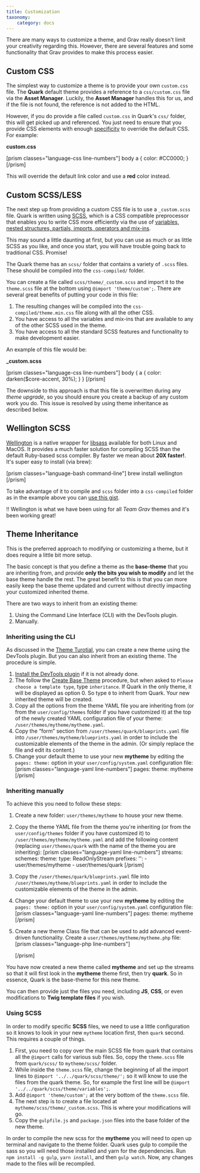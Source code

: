 ```yaml
---
title: Customization
taxonomy:
    category: docs
---
```


There are many ways to customize a theme, and Grav really doesn't limit your creativity regarding this. However, there are several features and some functionality that Grav provides to make this process easier.

## Custom CSS

The simplest way to customize a theme is to provide your own `custom.css` file. The **Quark** default theme provides a reference to a `css/custom.css` file via the **Asset Manager**. Luckily, the **Asset Manager** handles this for us, and if the file is not found, the reference is not added to the HTML.

However, if you do provide a file called `custom.css` in Quark's `css/` folder, this will get picked up and referenced. You just need to ensure that you provide CSS elements with enough [specificity](http://www.smashingmagazine.com/2007/07/27/css-specificity-things-you-should-know/) to override the default CSS. For example:

**custom.css**

[prism classes="language-css line-numbers"]
body a {
    color: #CC0000;
}
[/prism]

This will override the default link color and use a **red** color instead.

## Custom SCSS/LESS

The next step up from providing a custom CSS file is to use a `_custom.scss` file. Quark is written using [SCSS](http://sass-lang.com/), which is a CSS compatible preprocessor that enables you to write CSS more efficiently via the use of [variables, nested structures, partials, imports, operators and mix-ins](http://sass-lang.com/guide).

This may sound a little daunting at first, but you can use as much or as little SCSS as you like, and once you start, you will have trouble going back to traditional CSS. Promise!

The Quark theme has an `scss/` folder that contains a variety of `.scss` files. These should be compiled into the `css-compiled/` folder.

You can create a file called `scss/theme/_custom.scss` and import it to the `theme.scss` file at the bottom using `@import 'theme/custom';`. There are several great benefits of putting your code in this file:

1. The resulting changes will be compiled into the `css-compiled/theme.min.css` file along with all the other CSS.
2. You have access to all the variables and mix-ins that are available to any of the other SCSS used in the theme.
3. You have access to all the standard SCSS features and functionality to make development easier.

An example of this file would be:

**_custom.scss**

[prism classes="language-css line-numbers"]
body {
    a {
        color: darken($core-accent, 30%);
    }
}
[/prism]

The downside to this approach is that this file is overwritten during any *theme upgrade*, so you should ensure you create a backup of any custom work you do.  This issue is resolved by using theme inheritance as described below.

## Wellington SCSS

[Wellington](https://github.com/wellington/wellington) is a native wrapper for [libsass](http://libsass.org/) available for both Linux and MacOS. It provides a much faster solution for compiling SCSS than the default Ruby-based scss compiler.  By faster we mean about **20X faster!**. It's super easy to install (via brew):

[prism classes="language-bash command-line"]
brew install wellington
[/prism]

To take advantage of it to compile and `scss` folder into a `css-compiled` folder as in the example above you can [use this gist](https://gist.github.com/rhukster/bcfe030e419028422d5e7cdc9b8f75a8).

!! Wellington is what we have been using for all _Team Grav_ themes and it's been working great!


## Theme Inheritance

This is the preferred approach to modifying or customizing a theme, but it does require a little bit more setup.

The basic concept is that you define a theme as the **base-theme** that you are inheriting from, and provide **only the bits you wish to modify** and let the base theme handle the rest. The great benefit to this is that you can more easily keep the base theme updated and current without directly impacting your customized inherited theme.

There are two ways to inherit from an existing theme:

1. Using the Command Line Interface (CLI) with the DevTools plugin.
2. Manually.

### Inheriting using the CLI

As discussed in the [Theme Turotial](https://learn.getgrav.org/16/themes/theme-tutorial), you can create a new theme using the DevTools plugin. But you can also inherit from an existing theme. The procedure is simple.

1. [Install the DevTools plugin](https://learn.getgrav.org/16/themes/theme-tutorial#step-1-install-devtools-plugin) if it is not already done.
2. The follow the [Create Base Theme](https://learn.getgrav.org/16/themes/theme-tutorial#step-2-create-base-theme) procedure, but when asked to `Please choose a template type`, type `inheritance`. If Quark in the only theme, it will be displayed as option 0. So type `0` to inherit from Quark. Your new inherited theme will be created.
4. Copy all the options from the theme YAML file you are inheriting from (or from the `user/config/themes` folder if you have customized it) at the top of the newly created YAML configuration file of your theme: `/user/themes/mytheme/mytheme.yaml`.
5. Copy the “form” section from `/user/themes/quark/blueprints.yaml` file into `/user/themes/mytheme/blueprints.yaml` in order to include the customizable elements of the theme in the admin. (Or simply replace the file and edit its content.)
6. Change your default theme to use your new **mytheme** by editing the `pages: theme:` option in your `user/config/system.yaml` configuration file:
   [prism classes="language-yaml line-numbers"]
   pages:
     theme: mytheme
   [/prism]

### Inheriting manually

To achieve this you need to follow these steps:

1. Create a new folder: `user/themes/mytheme` to house your new theme.
2. Copy the theme YAML file from the theme you're inheriting (or from the `user/config/themes` folder if you have customized it) to `/user/themes/mytheme/mytheme.yaml` and add the following content (replacing `user/themes/quark` with the name of the theme you are inheriting):
   [prism classes="language-yaml line-numbers"]
   streams:
     schemes:
       theme:
         type: ReadOnlyStream
         prefixes:
           '':
             - user/themes/mytheme
             - user/themes/quark
   [/prism]
3. Copy the `/user/themes/quark/blueprints.yaml` file into `/user/themes/mytheme/blueprints.yaml` in order to include the customizable elements of the theme in the admin.

4. Change your default theme to use your new **mytheme** by editing the `pages: theme:` option in your `user/config/system.yaml` configuration file:
   [prism classes="language-yaml line-numbers"]
   pages:
     theme: mytheme
   [/prism]

5. Create a new theme Class file that can be used to add advanced event-driven functionality. Create a `user/themes/mytheme/mytheme.php` file:
   [prism classes="language-php line-numbers"]
   <?php
   namespace Grav\Theme;

   class Mytheme extends Quark
   {
       // Some new methods, properties etc.
   }
   ?>
   [/prism]

You have now created a new theme called **mytheme** and set up the streams so that it will first look in the **mytheme** theme first, then try **quark**.  So in essence, Quark is the base-theme for this new theme.

You can then provide just the files you need, including **JS**, **CSS**, or even modifications to **Twig template files** if you wish.

### Using SCSS

In order to modify specific **SCSS** files, we need to use a little configuration so it knows to look in your new `mytheme` location first, then `quark` second. This requires a couple of things.

1. First, you need to copy over the main SCSS file from quark that contains all the `@import` calls for various sub files. So, copy the `theme.scss` file from `quark/scss/` to `mytheme/scss/` folder.
2. While inside the `theme.scss` file, change the beginning of all the import lines to `@import '../../quark/scss/theme/';` so it will know to use the files from the quark theme. So, for example the first line will be `@import '../../quark/scss/theme/variables';`.
3. Add `@import 'theme/custom';` at the very bottom of the `theme.scss` file.
3. The next step is to create a file located at `mytheme/scss/theme/_custom.scss`. This is where your modifications will go.
4. Copy the `gulpfile.js` and `package.json` files into the base folder of the new theme.

In order to compile the new scss for the **mytheme** you will need to open up terminal and navigate to the theme folder. Quark uses gulp to compile the sass so you will need those installed and yarn for the dependencies. Run `npm install -g gulp`, `yarn install`, and then `gulp watch`. Now, any changes made to the files will be recompiled.
